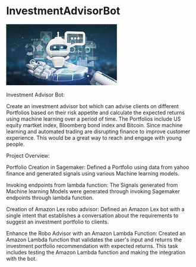 # InvestmentAdvisorBot

![Chatbot](Images/Chatbot.jfif)


Investment Advisor Bot:

Create an investment advisor bot which can advise clients on different Portfolios based on their risk appetite and calculate the expected returns using machine learning over a period of time. The Portfolios include US equity martket index, Bloomberg bond index and Bitcoin. Since machine learning and automated trading are disrupting finance to improve customer experience. This would be a great way to reach and engage with young people.

Project Overview:

Portfolio Creation in Sagemaker: Defined a Portfolio using data from yahoo finance and generated signals using various Machine learning models.

Invoking endpoints from lambda function: The Signals generated from Machine learning Models were generated through invoking Sagemaker endpoints through lambda function.

Creation of Amazon Lex robo advisor: Defined an Amazon Lex bot with a single intent that establishes a conversation about the requirements to suggest an investment portfolio to clients.

Enhance the Robo Advisor with an Amazon Lambda Function: Created an Amazon Lambda function that validates the user's input and returns the investment portfolio recommendation with expected returns. This task includes testing the Amazon Lambda function and making the integration with the bot.








